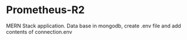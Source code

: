 # Prometheus-R2

MERN Stack application. Data base in mongodb, create .env file and add contents of connection.env
